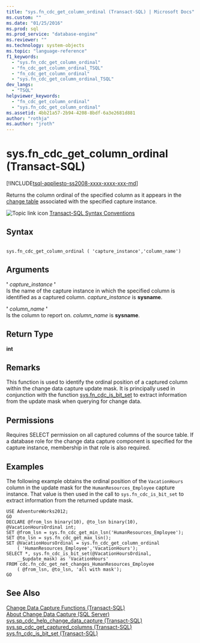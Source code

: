 ```yaml
---
title: "sys.fn_cdc_get_column_ordinal (Transact-SQL) | Microsoft Docs"
ms.custom: ""
ms.date: "01/25/2016"
ms.prod: sql
ms.prod_service: "database-engine"
ms.reviewer: ""
ms.technology: system-objects
ms.topic: "language-reference"
f1_keywords: 
  - "sys.fn_cdc_get_column_ordinal"
  - "fn_cdc_get_column_ordinal_TSQL"
  - "fn_cdc_get_column_ordinal"
  - "sys.fn_cdc_get_column_ordinal_TSQL"
dev_langs: 
  - "TSQL"
helpviewer_keywords: 
  - "fn_cdc_get_column_ordinal"
  - "sys.fn_cdc_get_column_ordinal"
ms.assetid: 4bb21a57-2b94-4208-8bdf-6a3e2681d881
author: "rothja"
ms.author: "jroth"
---
```

# sys.fn_cdc_get_column_ordinal (Transact-SQL)
[!INCLUDE[tsql-appliesto-ss2008-xxxx-xxxx-xxx-md](../../includes/applies-to-version/sqlserver.md)]

  Returns the column ordinal of the specified column as it appears in the [change table](../../relational-databases/system-tables/cdc-capture-instance-ct-transact-sql.md) associated with the specified capture instance.  
  
 ![Topic link icon](../../database-engine/configure-windows/media/topic-link.gif "Topic link icon") [Transact-SQL Syntax Conventions](../../t-sql/language-elements/transact-sql-syntax-conventions-transact-sql.md)  
  
## Syntax  
  
```  
  
sys.fn_cdc_get_column_ordinal ( 'capture_instance','column_name')  
```  
  
## Arguments  
 **'** *capture_instance* **'**  
 Is the name of the capture instance in which the specified column is identified as a captured column. *capture_instance* is **sysname**.  
  
 **'** *column_name* **'**  
 Is the column to report on. *column_name* is **sysname**.  
  
## Return Type  
 **int**  
  
## Remarks  
 This function is used to identify the ordinal position of a captured column within the change data capture update mask. It is principally used in conjunction with the function [sys.fn_cdc_is_bit_set](../../relational-databases/system-functions/sys-fn-cdc-is-bit-set-transact-sql.md) to extract information from the update mask when querying for change data.  
  
## Permissions  
 Requires SELECT permission on all captured columns of the source table. If a database role for the change data capture component is specified for the capture instance, membership in that role is also required.  
  
## Examples  
 The following example obtains the ordinal position of the `VacationHours` column in the update mask for the `HumanResources_Employee` capture instance. That value is then used in the call to `sys.fn_cdc_is_bit_set` to extract information from the returned update mask.  
  
```  
USE AdventureWorks2012;  
GO  
DECLARE @from_lsn binary(10), @to_lsn binary(10),  @VacationHoursOrdinal int;  
SET @from_lsn = sys.fn_cdc_get_min_lsn('HumanResources_Employee');  
SET @to_lsn = sys.fn_cdc_get_max_lsn();  
SET @VacationHoursOrdinal = sys.fn_cdc_get_column_ordinal   
    ( 'HumanResources_Employee','VacationHours');  
SELECT *, sys.fn_cdc_is_bit_set(@VacationHoursOrdinal,  
    __$update_mask) as 'VacationHours'  
FROM cdc.fn_cdc_get_net_changes_HumanResources_Employee  
    ( @from_lsn, @to_lsn, 'all with mask');  
GO  
```  
  
## See Also  
 [Change Data Capture Functions &#40;Transact-SQL&#41;](../../relational-databases/system-functions/change-data-capture-functions-transact-sql.md)   
 [About Change Data Capture &#40;SQL Server&#41;](../../relational-databases/track-changes/about-change-data-capture-sql-server.md)   
 [sys.sp_cdc_help_change_data_capture &#40;Transact-SQL&#41;](../../relational-databases/system-stored-procedures/sys-sp-cdc-help-change-data-capture-transact-sql.md)   
 [sys.sp_cdc_get_captured_columns &#40;Transact-SQL&#41;](../../relational-databases/system-stored-procedures/sys-sp-cdc-get-captured-columns-transact-sql.md)   
 [sys.fn_cdc_is_bit_set &#40;Transact-SQL&#41;](../../relational-databases/system-functions/sys-fn-cdc-is-bit-set-transact-sql.md)  
  
  
